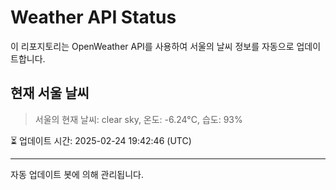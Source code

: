 
# Weather API Status

이 리포지토리는 OpenWeather API를 사용하여 서울의 날씨 정보를 자동으로 업데이트합니다.

## 현재 서울 날씨
> 서울의 현재 날씨: clear sky, 온도: -6.24°C, 습도: 93%

⏳ 업데이트 시간: 2025-02-24 19:42:46 (UTC)

---
자동 업데이트 봇에 의해 관리됩니다.
